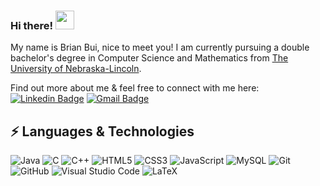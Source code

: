 ### Hi there! <img src="https://raw.githubusercontent.com/aemmadi/aemmadi/master/wave.gif" width="30px">

My name is Brian Bui, nice to meet you! I am currently pursuing a double bachelor's degree in Computer Science and Mathematics from [The University of Nebraska-Lincoln](https://www.unl.edu/).

Find out more about me & feel free to connect with me here:
[![Linkedin Badge](https://img.shields.io/badge/-bui%7Ebrian-blue?style=flatsquare&logo=Linkedin&logoColor=white&link=https://www.linkedin.com/in/bui-brian/)](https://www.linkedin.com/in/bui-brian/)
[![Gmail Badge](https://img.shields.io/badge/-bui.brian99@gmail.com-c14438?style=flat-square&logo=Gmail&logoColor=white&link=mailto:bui.brian99@gmail.com)](mailto:bui.brian99@gmail.com)

## ⚡ Languages & Technologies

![Java](https://img.shields.io/badge/-java-E34A86?style=flat-square&logo=java)
![C](https://img.shields.io/badge/-C-00599C?style=flat-square&logo=c)
![C++](https://img.shields.io/badge/-C++-00599C?style=flat-square&logo=c)
![HTML5](https://img.shields.io/badge/-HTML5-E34F26?style=flat-square&logo=html5&logoColor=white)
![CSS3](https://img.shields.io/badge/-CSS3-1572B6?style=flat-square&logo=CSS3&logoColor=white)
![JavaScript](https://img.shields.io/badge/-JavaScript-black?style=flat-square&logo=javascript)
![MySQL](https://img.shields.io/badge/-MySQL-F29111?style=flat-square&logo=MySQL&logoColor=white)
![Git](https://img.shields.io/badge/-Git-F44D27?style=flat-square&logo=Git&logoColor=white)
![GitHub](https://img.shields.io/badge/-Github-181717?style=flat-square&logo=GitHub&logoColor=white)
![Visual Studio Code](https://img.shields.io/badge/-Visual%20Studio%20Code-23A9F2?style=flat-square&logo=Visual%20Studio%20Code&logoColor=white)
![LaTeX](https://img.shields.io/badge/-Visual%20Studio%20Code-23A9F2?style=flat-square&logo=Visual%20Studio%20Code&logoColor=white)
